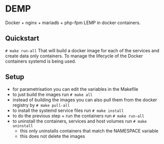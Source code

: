# DEMP

Docker + nginx + mariadb + php-fpm
LEMP in docker containers.

## Quickstart
`# make run-all`
That will build a docker image for each of the services and
create data only containers. To manage the lifecycle of the
Docker containers systemd is being used.

## Setup
- for parametrisation you can edit the variables in the Makefile
- to just build the images run `# make all`
- instead of building the images you can also pull them from the docker registry by `# make pull-all`
- to install the systemd service files run `# make install`
- to do the previous step + run the containers run `# make run-all`
- to uninstall the containers, services and host volumes run `# make uninstall`
    - this only uninstalls containers that match the NAMESPACE variable
    - this does not delete the images
